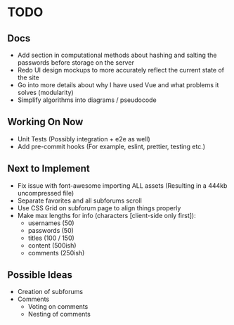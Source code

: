 # TODO

## Docs

* Add section in computational methods about hashing and salting the passwords
  before storage on the server
* Redo UI design mockups to more accurately reflect the current state of the
  site
* Go into more details about why I have used Vue and what problems it solves
  (modularity)
* Simplify algorithms into diagrams / pseudocode

## Working On Now

* Unit Tests (Possibly integration + e2e as well)
* Add pre-commit hooks (For example, eslint, prettier, testing etc.)

## Next to Implement

* Fix issue with font-awesome importing ALL assets (Resulting in a 444kb
  uncompressed file)
* Separate favorites and all subforums scroll
* Use CSS Grid on subforum page to align things properly
* Make max lengths for info (characters [client-side only first]):
  * usernames (50)
  * passwords (50)
  * titles (100 / 150)
  * content (500ish)
  * comments (250ish)

## Possible Ideas

* Creation of subforums
* Comments
  * Voting on comments
  * Nesting of comments
